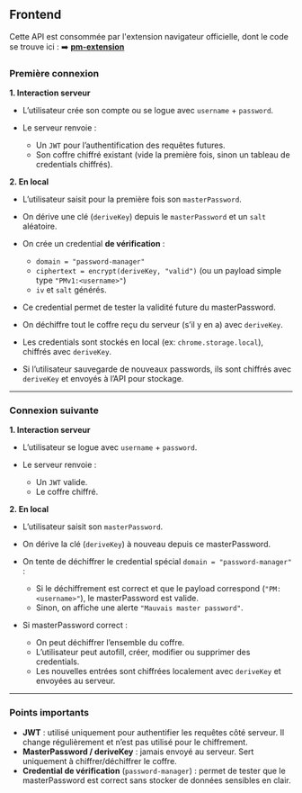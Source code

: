 ## Frontend

Cette API est consommée par l'extension navigateur officielle, dont le code se trouve ici :
➡️ **[pm-extension](https://github.com/Loki1412e/pm-extension)**

### **Première connexion**

**1. Interaction serveur**

* L’utilisateur crée son compte ou se logue avec `username` + `password`.
* Le serveur renvoie :

  * Un `JWT` pour l’authentification des requêtes futures.
  * Son coffre chiffré existant (vide la première fois, sinon un tableau de credentials chiffrés).

**2. En local**

* L’utilisateur saisit pour la première fois son `masterPassword`.
* On dérive une clé (`deriveKey`) depuis le `masterPassword` et un `salt` aléatoire.
* On crée un credential **de vérification** :

  * `domain = "password-manager"`
  * `ciphertext = encrypt(deriveKey, "valid")` (ou un payload simple type `"PMv1:<username>"`)
  * `iv` et `salt` générés.
* Ce credential permet de tester la validité future du masterPassword.
* On déchiffre tout le coffre reçu du serveur (s’il y en a) avec `deriveKey`.
* Les credentials sont stockés en local (ex: `chrome.storage.local`), chiffrés avec `deriveKey`.
* Si l’utilisateur sauvegarde de nouveaux passwords, ils sont chiffrés avec `deriveKey` et envoyés à l’API pour stockage.

---

### **Connexion suivante**

**1. Interaction serveur**

* L’utilisateur se logue avec `username` + `password`.
* Le serveur renvoie :

  * Un `JWT` valide.
  * Le coffre chiffré.

**2. En local**

* L’utilisateur saisit son `masterPassword`.
* On dérive la clé (`deriveKey`) à nouveau depuis ce masterPassword.
* On tente de déchiffrer le credential spécial `domain = "password-manager"` :

  * Si le déchiffrement est correct et que le payload correspond (`"PM:<username>"`), le masterPassword est valide.
  * Sinon, on affiche une alerte `"Mauvais master password"`.
* Si masterPassword correct :

  * On peut déchiffrer l’ensemble du coffre.
  * L’utilisateur peut autofill, créer, modifier ou supprimer des credentials.
  * Les nouvelles entrées sont chiffrées localement avec `deriveKey` et envoyées au serveur.

---

### **Points importants**

* **JWT** : utilisé uniquement pour authentifier les requêtes côté serveur. Il change régulièrement et n’est pas utilisé pour le chiffrement.
* **MasterPassword / deriveKey** : jamais envoyé au serveur. Sert uniquement à chiffrer/déchiffrer le coffre.
* **Credential de vérification** (`password-manager`) : permet de tester que le masterPassword est correct sans stocker de données sensibles en clair.